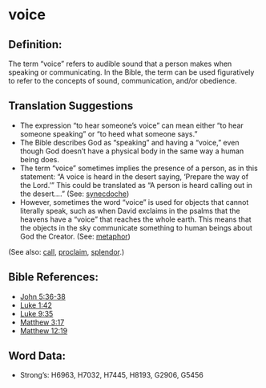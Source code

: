 # voice

## Definition:

The term “voice” refers to audible sound that a person makes when speaking or communicating. In the Bible, the term can be used figuratively to refer to the concepts of sound, communication, and/or obedience.

## Translation Suggestions

* The expression “to hear someone’s voice” can mean either “to hear someone speaking” or “to heed what someone says.”
* The Bible describes God as “speaking” and having a “voice,” even though God doesn’t have a physical body in the same way a human being does.
* The term “voice” sometimes implies the presence of a person, as in this statement: “A voice is heard in the desert saying, ‘Prepare the way of the Lord.’” This could be translated as “A person is heard calling out in the desert….” (See: [synecdoche](rc://en/ta/man/translate/figs-synecdoche))
* However, sometimes the word “voice” is used for objects that cannot literally speak, such as when David exclaims in the psalms that the heavens have a “voice” that reaches the whole earth. This means that the objects in the sky communicate something to human beings about God the Creator. (See: [metaphor](rc://en/ta/man/translate/figs-metaphor))

(See also: [call](../kt/call.md), [proclaim](../other/preach.md), [splendor](../other/splendor.md).)

## Bible References:

* [John 5:36-38](rc://en/tn/help/jhn/05/36)
* [Luke 1:42](rc://en/tn/help/luk/01/42)
* [Luke 9:35](rc://en/tn/help/luk/09/35)
* [Matthew 3:17](rc://en/tn/help/mat/03/17)
* [Matthew 12:19](rc://en/tn/help/mat/12/19)

## Word Data:

* Strong’s: H6963, H7032, H7445, H8193, G2906, G5456
